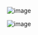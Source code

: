 ![image](https://user-images.githubusercontent.com/72713975/212525719-797e4fdc-6763-40c2-a2cc-ac7ffb2288a4.png)

![image](https://user-images.githubusercontent.com/72713975/212525721-8699a318-e843-4ae1-a2ec-e68aa94cfa33.png)
